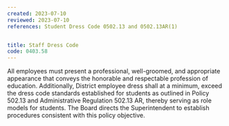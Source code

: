 ```yaml
---
created: 2023-07-10
reviewed: 2023-07-10
references: Student Dress Code 0502.13 and 0502.13AR(1)


title: Staff Dress Code
code: 0403.58
---
```



All employees must present a professional, well-groomed, and appropriate appearance that conveys the honorable and respectable profession of education. Additionally, District employee dress shall at a minimum, exceed the dress code standards established for students as outlined in Policy 502.13 and Administrative Regulation 502.13 AR, thereby serving as role models for students. The Board directs the Superintendent to establish procedures consistent with this policy objective.

